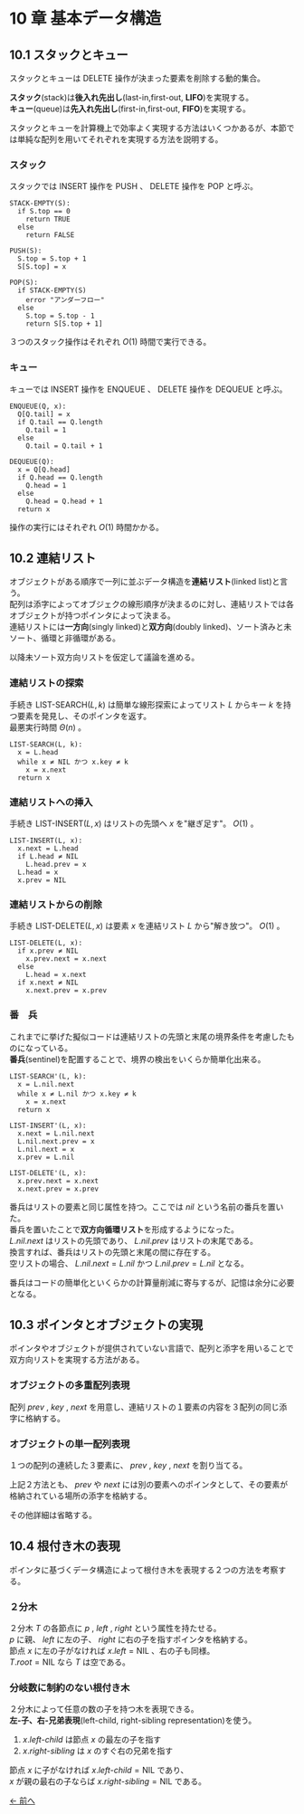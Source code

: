 # 10 章 基本データ構造

## 10.1 スタックとキュー

スタックとキューは $\text{DELETE}$ 操作が決まった要素を削除する動的集合。

**スタック**(stack)は**後入れ先出し**(last-in,first-out, **LIFO**)を実現する。  
**キュー**(queue)は**先入れ先出し**(first-in,first-out, **FIFO**)を実現する。

スタックとキューを計算機上で効率よく実現する方法はいくつかあるが、本節では単純な配列を用いてそれぞれを実現する方法を説明する。

### スタック

スタックでは $\text{INSERT}$ 操作を $\text{PUSH}$ 、 $\text{DELETE}$ 操作を $\text{POP}$ と呼ぶ。

```pseudo
STACK-EMPTY(S):
  if S.top == 0
    return TRUE
  else
    return FALSE
```

```pseudo
PUSH(S):
  S.top = S.top + 1
  S[S.top] = x
```

```pseudo
POP(S):
  if STACK-EMPTY(S)
    error "アンダーフロー"
  else
    S.top = S.top - 1
    return S[S.top + 1]
```

３つのスタック操作はそれぞれ $O(1)$ 時間で実行できる。

### キュー

キューでは $\text{INSERT}$ 操作を $\text{ENQUEUE}$ 、 $\text{DELETE}$ 操作を $\text{DEQUEUE}$ と呼ぶ。

```pseudo
ENQUEUE(Q, x):
  Q[Q.tail] = x
  if Q.tail == Q.length
    Q.tail = 1
  else
    Q.tail = Q.tail + 1
```

```pseudo
DEQUEUE(Q):
  x = Q[Q.head]
  if Q.head == Q.length
    Q.head = 1
  else
    Q.head = Q.head + 1
  return x
```

操作の実行にはそれぞれ $O(1)$ 時間かかる。

## 10.2 連結リスト

オブジェクトがある順序で一列に並ぶデータ構造を**連結リスト**(linked list)と言う。  
配列は添字によってオブジェクの線形順序が決まるのに対し、連結リストでは各オブジェクトが持つポインタによって決まる。  
連結リストには**一方向**(singly linked)と**双方向**(doubly linked)、ソート済みと未ソート、循環と非循環がある。

以降未ソート双方向リストを仮定して議論を進める。

### 連結リストの探索

手続き $\text{LIST-SEARCH}(L,k)$ は簡単な線形探索によってリスト $L$ からキー $k$ を持つ要素を発見し、そのポインタを返す。  
最悪実行時間 $\Theta(n)$ 。

```pseudo
LIST-SEARCH(L, k):
  x = L.head
  while x ≠ NIL かつ x.key ≠ k
    x = x.next
  return x
```

### 連結リストへの挿入

手続き $\text{LIST-INSERT}(L,x)$ はリストの先頭へ $x$ を"継ぎ足す"。 $O(1)$ 。

```pseudo
LIST-INSERT(L, x):
  x.next = L.head
  if L.head ≠ NIL
    L.head.prev = x
  L.head = x
  x.prev = NIL
```

### 連結リストからの削除

手続き $\text{LIST-DELETE}(L,x)$ は要素 $x$ を連結リスト $L$ から"解き放つ"。 $O(1)$ 。

```pseudo
LIST-DELETE(L, x):
  if x.prev ≠ NIL
    x.prev.next = x.next
  else
    L.head = x.next
  if x.next ≠ NIL
    x.next.prev = x.prev
```

### 番　兵

これまでに挙げた擬似コードは連結リストの先頭と末尾の境界条件を考慮したものになっている。  
**番兵**(sentinel)を配置することで、境界の検出をいくらか簡単化出来る。

```pseudo
LIST-SEARCH'(L, k):
  x = L.nil.next
  while x ≠ L.nil かつ x.key ≠ k
    x = x.next
  return x
```

```pseudo
LIST-INSERT'(L, x):
  x.next = L.nil.next
  L.nil.next.prev = x
  L.nil.next = x
  x.prev = L.nil
```

```pseudo
LIST-DELETE'(L, x):
  x.prev.next = x.next
  x.next.prev = x.prev
```

番兵はリストの要素と同じ属性を持つ。ここでは $nil$ という名前の番兵を置いた。  
番兵を置いたことで**双方向循環リスト**を形成するようになった。  
$L.nil.next$ はリストの先頭であり、 $L.nil.prev$ はリストの末尾である。  
換言すれば、番兵はリストの先頭と末尾の間に存在する。  
空リストの場合、 $L.nil.next = L.nil$ かつ $L.nil.prev = L.nil$ となる。

番兵はコードの簡単化といくらかの計算量削減に寄与するが、記憶は余分に必要となる。

## 10.3 ポインタとオブジェクトの実現

ポインタやオブジェクトが提供されていない言語で、配列と添字を用いることで双方向リストを実現する方法がある。

### オブジェクトの多重配列表現

配列 $prev$ , $key$ , $next$ を用意し、連結リストの１要素の内容を３配列の同じ添字に格納する。

### オブジェクトの単一配列表現

１つの配列の連続した３要素に、 $prev$ , $key$ , $next$ を割り当てる。

上記２方法とも、 $prev$ や $next$ には別の要素へのポインタとして、その要素が格納されている場所の添字を格納する。

その他詳細は省略する。

## 10.4 根付き木の表現

ポインタに基づくデータ構造によって根付き木を表現する２つの方法を考察する。

### ２分木

２分木 $T$ の各節点に $p$ , $left$ , $right$ という属性を持たせる。  
$p$ に親、 $left$ に左の子、 $right$ に右の子を指すポインタを格納する。  
節点 $x$ に左の子がなければ $x.left = \text{NIL}$ 、右の子も同様。  
$T.root = \text{NIL}$ なら $T$ は空である。

### 分岐数に制約のない根付き木

２分木によって任意の数の子を持つ木を表現できる。  
**左-子、右-兄弟表現**(left-child, right-sibling representation)を使う。

1. $x.left\text{-}child$ は節点 $x$ の最左の子を指す
1. $x.right\text{-}sibling$ は $x$ のすぐ右の兄弟を指す

節点 $x$ に子がなければ $x.left\text{-}child = \text{NIL}$ であり、  
$x$ が親の最右の子ならば $x.right\text{-}sibling = \text{NIL}$ である。

[← 前へ](../ch09/note.md)
